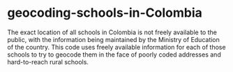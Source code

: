 # geocoding-schools-in-Colombia
The exact location of all schools in Colombia is not freely available to the public, with the information being maintained by the Ministry of Education of the country. This code uses freely available information for each of those schools to try to geocode them in the face of poorly coded addresses and hard-to-reach rural schools.
